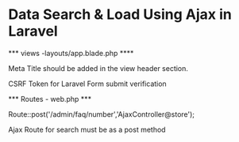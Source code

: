 # Data Search & Load Using Ajax in Laravel

*** views -layouts/app.blade.php ****

Meta Title should be added in the view header section.

<meta name="_token" content="{{csrf_token()}}" />

CSRF Token for Laravel Form submit verification



*** Routes - web.php ***

Route::post('/admin/faq/number','AjaxController@store');

Ajax Route for search must be as a post method
